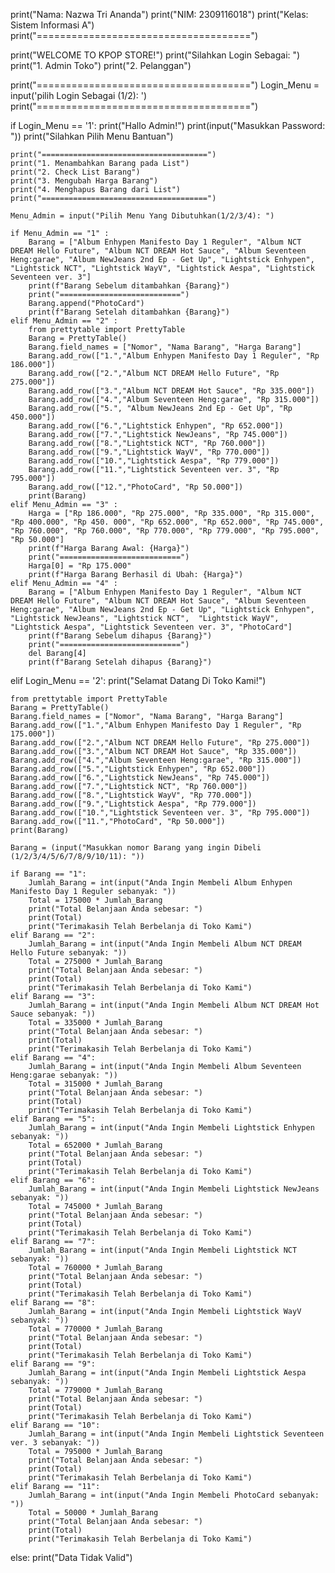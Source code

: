 print("Nama: Nazwa Tri Ananda")
print("NIM: 2309116018")
print("Kelas: Sistem Informasi A")
print("=====================================")

print("WELCOME TO KPOP STORE!")
print("Silahkan Login Sebagai: ")
print("1. Admin Toko")
print("2. Pelanggan")

print("=====================================")
Login_Menu = input('pilih Login Sebagai (1/2): ') 
print("=====================================")

if Login_Menu == '1':
    print("Hallo Admin!")
    print(input("Masukkan Password: "))
    print("Silahkan Pilih Menu Bantuan")

    print("=====================================")
    print("1. Menambahkan Barang pada List")
    print("2. Check List Barang")
    print("3. Mengubah Harga Barang")
    print("4. Menghapus Barang dari List")
    print("=====================================")

    Menu_Admin = input("Pilih Menu Yang Dibutuhkan(1/2/3/4): ")

    if Menu_Admin == "1" :
        Barang = ["Album Enhypen Manifesto Day 1 Reguler", "Album NCT DREAM Hello Future", "Album NCT DREAM Hot Sauce", "Album Seventeen Heng:garae", "Album NewJeans 2nd Ep - Get Up", "Lightstick Enhypen", "Lightstick NCT", "Lightstick WayV", "Lightstick Aespa", "Lightstick Seventeen ver. 3"]
        print(f"Barang Sebelum ditambahkan {Barang}")
        print("===========================")
        Barang.append("PhotoCard")
        print(f"Barang Setelah ditambahkan {Barang}")
    elif Menu_Admin == "2" :
        from prettytable import PrettyTable
        Barang = PrettyTable()
        Barang.field_names = ["Nomor", "Nama Barang", "Harga Barang"]
        Barang.add_row(["1.","Album Enhypen Manifesto Day 1 Reguler", "Rp 186.000"])
        Barang.add_row(["2.","Album NCT DREAM Hello Future", "Rp 275.000"])
        Barang.add_row(["3.","Album NCT DREAM Hot Sauce", "Rp 335.000"])
        Barang.add_row(["4.","Album Seventeen Heng:garae", "Rp 315.000"])
        Barang.add_row(["5.", "Album NewJeans 2nd Ep - Get Up", "Rp 450.000"])
        Barang.add_row(["6.","Lightstick Enhypen", "Rp 652.000"])
        Barang.add_row(["7.","Lightstick NewJeans", "Rp 745.000"])
        Barang.add_row(["8.","Lightstick NCT", "Rp 760.000"])
        Barang.add_row(["9.","Lightstick WayV", "Rp 770.000"])
        Barang.add_row(["10.","Lightstick Aespa", "Rp 779.000"])
        Barang.add_row(["11.","Lightstick Seventeen ver. 3", "Rp 795.000"])
        Barang.add_row(["12.","PhotoCard", "Rp 50.000"])
        print(Barang)
    elif Menu_Admin == "3" :
        Harga = ["Rp 186.000", "Rp 275.000", "Rp 335.000", "Rp 315.000", "Rp 400.000", "Rp 450. 000", "Rp 652.000", "Rp 652.000", "Rp 745.000", "Rp 760.000", "Rp 760.000", "Rp 770.000", "Rp 779.000", "Rp 795.000", "Rp 50.000"]
        print(f"Harga Barang Awal: {Harga}")
        print("===========================")
        Harga[0] = "Rp 175.000"
        print(f"Harga Barang Berhasil di Ubah: {Harga}")
    elif Menu_Admin == "4" :
        Barang = ["Album Enhypen Manifesto Day 1 Reguler", "Album NCT DREAM Hello Future", "Album NCT DREAM Hot Sauce", "Album Seventeen Heng:garae", "Album NewJeans 2nd Ep - Get Up", "Lightstick Enhypen", "Lightstick NewJeans", "Lightstick NCT",  "Lightstick WayV", "Lightstick Aespa", "Lightstick Seventeen ver. 3", "PhotoCard"]
        print(f"Barang Sebelum dihapus {Barang}")
        print("===========================")
        del Barang[4]
        print(f"Barang Setelah dihapus {Barang}")

elif Login_Menu == '2':
    print("Selamat Datang Di Toko Kami!")
    
    from prettytable import PrettyTable
    Barang = PrettyTable()
    Barang.field_names = ["Nomor", "Nama Barang", "Harga Barang"]
    Barang.add_row(["1.","Album Enhypen Manifesto Day 1 Reguler", "Rp 175.000"])
    Barang.add_row(["2.","Album NCT DREAM Hello Future", "Rp 275.000"])
    Barang.add_row(["3.","Album NCT DREAM Hot Sauce", "Rp 335.000"])
    Barang.add_row(["4.","Album Seventeen Heng:garae", "Rp 315.000"])
    Barang.add_row(["5.","Lightstick Enhypen", "Rp 652.000"])
    Barang.add_row(["6.","Lightstick NewJeans", "Rp 745.000"])
    Barang.add_row(["7.","Lightstick NCT", "Rp 760.000"])
    Barang.add_row(["8.","Lightstick WayV", "Rp 770.000"])
    Barang.add_row(["9.","Lightstick Aespa", "Rp 779.000"])
    Barang.add_row(["10.","Lightstick Seventeen ver. 3", "Rp 795.000"])
    Barang.add_row(["11.","PhotoCard", "Rp 50.000"])
    print(Barang)
    
    Barang = (input("Masukkan nomor Barang yang ingin Dibeli (1/2/3/4/5/6/7/8/9/10/11): "))

    if Barang == "1":
        Jumlah_Barang = int(input("Anda Ingin Membeli Album Enhypen Manifesto Day 1 Reguler sebanyak: "))
        Total = 175000 * Jumlah_Barang   
        print("Total Belanjaan Anda sebesar: ")                      
        print(Total)
        print("Terimakasih Telah Berbelanja di Toko Kami")
    elif Barang == "2":
        Jumlah_Barang = int(input("Anda Ingin Membeli Album NCT DREAM Hello Future sebanyak: "))
        Total = 275000 * Jumlah_Barang
        print("Total Belanjaan Anda sebesar: ")                         
        print(Total)
        print("Terimakasih Telah Berbelanja di Toko Kami")
    elif Barang == "3":
        Jumlah_Barang = int(input("Anda Ingin Membeli Album NCT DREAM Hot Sauce sebanyak: "))
        Total = 335000 * Jumlah_Barang   
        print("Total Belanjaan Anda sebesar: ")                      
        print(Total)
        print("Terimakasih Telah Berbelanja di Toko Kami")
    elif Barang == "4":
        Jumlah_Barang = int(input("Anda Ingin Membeli Album Seventeen Heng:garae sebanyak: "))
        Total = 315000 * Jumlah_Barang   
        print("Total Belanjaan Anda sebesar: ")                      
        print(Total)
        print("Terimakasih Telah Berbelanja di Toko Kami")
    elif Barang == "5":
        Jumlah_Barang = int(input("Anda Ingin Membeli Lightstick Enhypen sebanyak: "))
        Total = 652000 * Jumlah_Barang   
        print("Total Belanjaan Anda sebesar: ")                      
        print(Total)
        print("Terimakasih Telah Berbelanja di Toko Kami")
    elif Barang == "6":
        Jumlah_Barang = int(input("Anda Ingin Membeli Lightstick NewJeans sebanyak: "))
        Total = 745000 * Jumlah_Barang     
        print("Total Belanjaan Anda sebesar: ")                    
        print(Total)
        print("Terimakasih Telah Berbelanja di Toko Kami")
    elif Barang == "7":
        Jumlah_Barang = int(input("Anda Ingin Membeli Lightstick NCT sebanyak: "))
        Total = 760000 * Jumlah_Barang     
        print("Total Belanjaan Anda sebesar: ")                    
        print(Total)
        print("Terimakasih Telah Berbelanja di Toko Kami")
    elif Barang == "8":
        Jumlah_Barang = int(input("Anda Ingin Membeli Lightstick WayV sebanyak: "))
        Total = 770000 * Jumlah_Barang      
        print("Total Belanjaan Anda sebesar: ")                   
        print(Total)
        print("Terimakasih Telah Berbelanja di Toko Kami")
    elif Barang == "9":
        Jumlah_Barang = int(input("Anda Ingin Membeli Lightstick Aespa sebanyak: "))
        Total = 779000 * Jumlah_Barang        
        print("Total Belanjaan Anda sebesar: ")                 
        print(Total)
        print("Terimakasih Telah Berbelanja di Toko Kami")
    elif Barang == "10":
        Jumlah_Barang = int(input("Anda Ingin Membeli Lightstick Seventeen ver. 3 sebanyak: "))
        Total = 795000 * Jumlah_Barang   
        print("Total Belanjaan Anda sebesar: ")                      
        print(Total)
        print("Terimakasih Telah Berbelanja di Toko Kami")
    elif Barang == "11":
        Jumlah_Barang = int(input("Anda Ingin Membeli PhotoCard sebanyak: "))
        Total = 50000 * Jumlah_Barang        
        print("Total Belanjaan Anda sebesar: ")                 
        print(Total)
        print("Terimakasih Telah Berbelanja di Toko Kami")
else:
    print("Data Tidak Valid")
